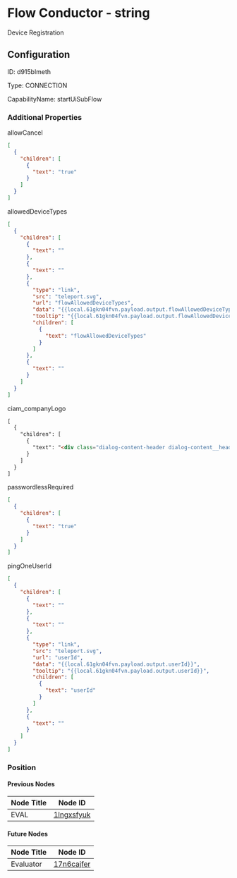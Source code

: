 # Flow Conductor - string 
Device Registration
## Configuration
ID:  d915blmeth

Type: CONNECTION 

CapabilityName: startUiSubFlow






### Additional Properties
allowCancel
```json 
[
  {
    "children": [
      {
        "text": "true"
      }
    ]
  }
]
```


allowedDeviceTypes
```json 
[
  {
    "children": [
      {
        "text": ""
      },
      {
        "text": ""
      },
      {
        "type": "link",
        "src": "teleport.svg",
        "url": "flowAllowedDeviceTypes",
        "data": "{{local.61gkn04fvn.payload.output.flowAllowedDeviceTypes}}",
        "tooltip": "{{local.61gkn04fvn.payload.output.flowAllowedDeviceTypes}}",
        "children": [
          {
            "text": "flowAllowedDeviceTypes"
          }
        ]
      },
      {
        "text": ""
      }
    ]
  }
]
```


ciam_companyLogo
```html 
[
  {
    "children": [
      {
        "text": "<div class="dialog-content-header dialog-content__header" style="height: 85px"><div class="dialog-content-header__logo"></div></div>"
      }
    ]
  }
]
```


passwordlessRequired
```json 
[
  {
    "children": [
      {
        "text": "true"
      }
    ]
  }
]
```


pingOneUserId
```json 
[
  {
    "children": [
      {
        "text": ""
      },
      {
        "text": ""
      },
      {
        "type": "link",
        "src": "teleport.svg",
        "url": "userId",
        "data": "{{local.61gkn04fvn.payload.output.userId}}",
        "tooltip": "{{local.61gkn04fvn.payload.output.userId}}",
        "children": [
          {
            "text": "userId"
          }
        ]
      },
      {
        "text": ""
      }
    ]
  }
]
```





### Position

#### Previous Nodes
| Node Title | Node ID |
| :------------- | ------------ |
| EVAL | [1lngxsfyuk](./1lngxsfyuk.md) | 
 
 #### Future Nodes
| Node Title | Node ID |
| :------------- | ------------ |
| Evaluator |[17n6cajfer](./17n6cajfer.md) | 